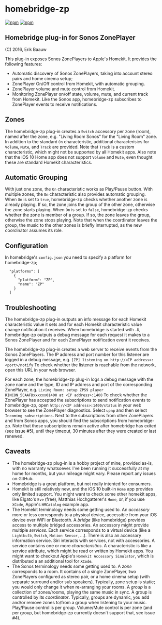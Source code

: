 # homebridge-zp
[![npm](https://img.shields.io/npm/dt/homebridge-zp.svg)](https://www.npmjs.com/package/homebridge-zp) [![npm](https://img.shields.io/npm/v/homebridge-zp.svg)](https://www.npmjs.com/package/homebridge-zp)

## Homebridge plug-in for Sonos ZonePlayer
(C) 2016, Erik Baauw

This plug-in exposes Sonos ZonePlayers to Apple's Homekit.  It provides the following features:
- Automatic discovery of Sonos ZonePlayers, taking into account stereo pairs and home cinema setup;
- ZonePlayer On/Off control from Homekit, with automatic grouping.
- ZonePlayer volume and mute control from Homekit.
- Monitoring ZonePlayer on/off state, volume, mute, and current track from Homekit.  Like the Sonos app, homebridge-zp subscribes to ZonePlayer events to receive notifications.

## Zones
The homebridge-zp plug-in creates a `Switch` accessory per zone (room), named after the zone, e.g. "Living Room Sonos" for the "Living Room" zone.  In addition to the standard `On` characteristic, additional characterisics for `Volume`, `Mute`, and `Track` are provided.  Note that `Track` is a custom characteristic, which might not be supported by all Homekit apps.  Also note that the iOS 10 Home app does not support `Volume` and `Mute`, even thought these are standard Homekit characteristics.

## Automatic Grouping
With just one zone, the `On` characteristic works as Play/Pause button.  With multiple zones, the `On` characteristic also provides automatic grouping.  When `On` is set to `true`, homebridge-zp checks whether another zone is already playing.  If so, the zone joins the group of the other zone, otherwise the zone starts playing.  When `On` is set to `false`, homebridge-zp checks whether the zone is member of a group.  If so, the zone leaves the group, otherwise the zone stops playing.  Note that when the coordinator leaves the group, the music to the other zones is briefly interrupted, as the new coordinator assumes its role.

## Configuration
In homebridge's `config.json` you need to specify a platform for homebridge-zp;
```
  "platforms": [
    {
      "platform": "ZP",
      "name": "ZP"
    }
  ]
```

## Troubleshooting

The homebridge-zp plug-in outputs an info message for each Homekit characteristic value it sets and for each Homekit characteristic value change notification it receives.  When homebridge is started with `-D`, homebridge-zp outputs a debug message for each request it makes to a Sonos ZonePlayer and for each ZonePlayer notification event it receives.

The homebridge-zp plug-in creates a web server to receive events from the Sonos ZonePlayers.  The IP address and port number for this listener are logged in a debug message, e.g.
``[ZP] listening on http://<IP address>:<port>/notify``
To check whether the listener is reachable from the network, open this URL in your web browser.

For each zone, the homebridge-zp plug-in logs a debug message with the zone name and the type, ID and IP address and port of the corresponding ZonePlayer, e.g.
``Living Room: setup ZPS9 player RINCON_5CAAFDxxxxxx01400 at <IP address>:1400``
To check whether the ZonePlayer has accepted the subscriptions to send notification events to homebridge-zp, open `http://<IP address>:1400/status` in your web browser to see the ZonePlayer diagnostics.  Select `upnp` and then select `Incoming subscriptions`.  Next to the subscriptions from other ZonePlayers and from Sonos apps, you should find the subscriptions from homebridge-zp.  Note that these subscriptions remain active after homebridge has exited (see issue \#5), until they timeout, 30 minutes after they were created or last renewed.

## Caveats
- The homebridge-zp plug-in is a hobby project of mine, provided as-is, with no warranty whatsoever.  I've been running it successfully at my home for months, but your mileage might vary.  Please report any issues on GitHub.
- Homebridge is a great platform, but not really intented for consumers.
- Homekit is still relatively new, and the iOS 10 built-in `Home` app provides only limited support.  You might want to check some other homekit apps, like Elgato's `Eve` (free), Matthias Hochgatterer's `Home`, or, if you use `XCode`, Apple's `HMCatalog` example app.
- The Homekit terminology needs some getting used to.  An _accessory_ more or less corresponds to a physical device, accessible from your iOS device over WiFi or Bluetooth.  A _bridge_ (like homebridge) provides access to multiple bridged accessories.  An accessory might provide multiple _services_.  Each service corresponds to a virtual device (like a `Lightbulb`, `Switch`, `Motion Sensor`, ...).  There is also an accessory information service.  Siri interacts with services, not with accessories.  A service contains one or more _characteristics_.  A characteristic is like a service attribute, which might be read or written by Homekit apps.  You might want to checkout Apple's `Homekit Accessory Simulator`, which is distributed a an additional tool for `XCode`.
- The Sonos terminology needs some getting used to.  A _zone_ corresponds to a room.  It contains of a single ZonePlayer, two ZonePlayers configured as stereo pair, or a home cinema setup (with separate surround and/or sub speakers).  Typically, zone setup is static; you would only change it when re-arranging your rooms.  A _group_ is a collection of zones/rooms, playing the same music in sync.  A group is controlled by its _coordinator_.  Typically, groups are dynamic, you add and/or remove zones to/from a group when listening to your music.  Play/Pause control is per group.  Volume/Mute control is per zone (and per group, but homebridge-zp currently doesn't support that, see issue \#4).
